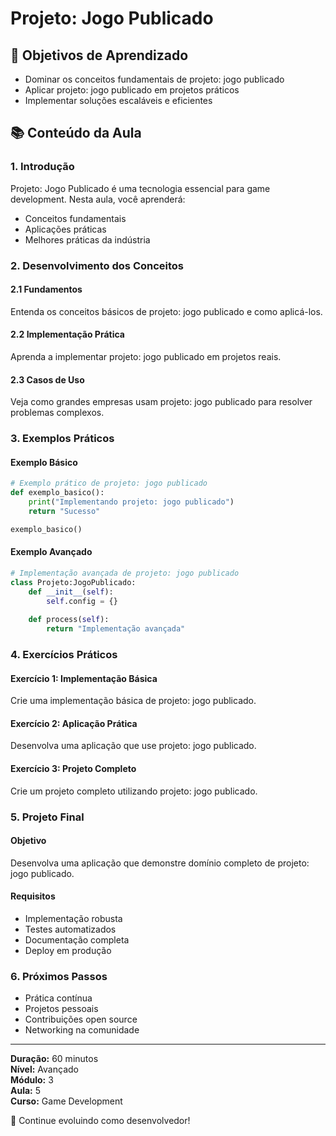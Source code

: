 # Projeto: Jogo Publicado

## 🎯 Objetivos de Aprendizado
- Dominar os conceitos fundamentais de projeto: jogo publicado
- Aplicar projeto: jogo publicado em projetos práticos
- Implementar soluções escaláveis e eficientes

## 📚 Conteúdo da Aula

### 1. Introdução
Projeto: Jogo Publicado é uma tecnologia essencial para game development. Nesta aula, você aprenderá:

- Conceitos fundamentais
- Aplicações práticas
- Melhores práticas da indústria

### 2. Desenvolvimento dos Conceitos

#### 2.1 Fundamentos
Entenda os conceitos básicos de projeto: jogo publicado e como aplicá-los.

#### 2.2 Implementação Prática
Aprenda a implementar projeto: jogo publicado em projetos reais.

#### 2.3 Casos de Uso
Veja como grandes empresas usam projeto: jogo publicado para resolver problemas complexos.

### 3. Exemplos Práticos

#### Exemplo Básico
```python
# Exemplo prático de projeto: jogo publicado
def exemplo_basico():
    print("Implementando projeto: jogo publicado")
    return "Sucesso"

exemplo_basico()
```

#### Exemplo Avançado
```python
# Implementação avançada de projeto: jogo publicado
class Projeto:JogoPublicado:
    def __init__(self):
        self.config = {}
    
    def process(self):
        return "Implementação avançada"
```

### 4. Exercícios Práticos

#### Exercício 1: Implementação Básica
Crie uma implementação básica de projeto: jogo publicado.

#### Exercício 2: Aplicação Prática
Desenvolva uma aplicação que use projeto: jogo publicado.

#### Exercício 3: Projeto Completo
Crie um projeto completo utilizando projeto: jogo publicado.

### 5. Projeto Final

#### Objetivo
Desenvolva uma aplicação que demonstre domínio completo de projeto: jogo publicado.

#### Requisitos
- Implementação robusta
- Testes automatizados
- Documentação completa
- Deploy em produção

### 6. Próximos Passos

- Prática contínua
- Projetos pessoais
- Contribuições open source
- Networking na comunidade

---

**Duração:** 60 minutos  
**Nível:** Avançado  
**Módulo:** 3  
**Aula:** 5  
**Curso:** Game Development

🎉 Continue evoluindo como desenvolvedor!
